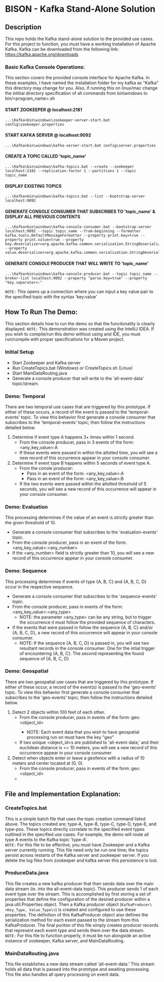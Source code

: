 # BISON - Kafka Stand-Alone Solution


## Description
This repo holds the Kafka stand-alone solution to the provided use cases. For this project to function, you must have a working installation of Apache Kafka. Kafka can be downloaded from the following link: https://kafka.apache.org/downloads


### Basic Kafka Console Operations:

This section covers the provided console interface for Apache Kafka. In these examples, I have named the installation folder for my kafka as "Kafka" this directory may change for you. Also, if running this on linux/mac change the intitial directory specification of all commands from bin\windows to bin/<program_name>.sh

#### START ZOOKEEPER @ localhost:2181  
<pre><code>...\Kafka>bin\windows\zookeeper-server-start.bat config\zookeeper.properties </code></pre>

#### START KAFKA SERVER @ localhost:9092  
<pre><code>...\Kafka>bin\windows\kafka-server-start.bat config\server.properties </code></pre>

#### CREATE A TOPIC CALLED 'topic_name'  
<pre><code>...\Kafka\bin\windows\kafka-topics.bat --create --zookeeper localhost:2181 --replication-factor 1 --partitions 1 --topic topic_name </code></pre>

#### DISPLAY EXISTING TOPICS  
<pre><code>...\Kafka>bin\windows\kafka-topics.bat --list --bootstrap-server localhost:9092 </code></pre>

#### GENERATE CONSOLE CONSUMER THAT SUBSCRIBES TO 'topic_name' & DISPLAY ALL PREVIOUS CONTENTS  
<pre><code>...\Kafka>bin\windows\kafka-console-consumer.bat --bootstrap-server localhost:9092 --topic topic_name --from-beginning --formatter kafka.tools.DefaultMessageFormatter --property print.key=true --property print.value=true --property key.deserializer=org.apache.kafka.common.serialization.StringDeserializer --property value.deserializer=org.apache.kafka.common.serialization.StringDeserializer </code></pre>

#### GENERATE CONSOLE PRODUCER THAT WILL WRITE TO 'topic_name'  
<pre><code>...\Kafka>bin\windows\kafka-console-producer.bat --topic topic_name --broker-list localhost:9092 --property "parse.key=true" --property "key.separator=:" </code></pre>
`NOTE:` This opens up a connection where you can input a key value pair to the specified
topic with the syntax 'key:value'


## How To Run The Demo:
This section details how to run the demo so that the funcitonality is clearly displayed.
`NOTE:` This demonstration was created using the IntelliJ IDEA. If you wish to compile/run this demo without using and IDE, you must run/compile with proper specifications for a Maven project.   

### Initial Setup
- Start Zookeeper and Kafka server  
- Run CreateTopics.bat (Windows) or CreateTopics.sh (Linux)  
- Start MainDataRouting.java  
- Generate a console producer that will write to the 'all-event-data' topic/stream.   

### Demo: Temporal
There are two temporal use cases that are triggered by this prototype. If either of these occurs, a record of the event is passed to the 'temporal-events' topic. To view this behavior first generate a console consumer that subscribes to the 'temporal-events' topic; then follow the instructions detailed below.  
1. Determine if event type A happens 3+ times within 1 second.
    * From the console producer, pass in 3 events of the form: <any_key_value>:A
    * If these events were passed in within the allotted time, you will see a new record of this occurrence appear in your console consumer.
2. Determine if event type B happens within 5 seconds of event type A.
    * From the conole producer:
        * Pass in an event of the form: <any_key_value>:A
        * Pass in an event of the form: <any_key_value>:B
    * If the two events were passed within the allotted threshold of 5 seconds, you will see a new record of this occurrence will appear in your console consumer.
     

### Demo: Evaluation
This processing determines if the value of an event is strictly greater than the given threshold of 10.
- Generate a console consumer that subscribes to the 'evaluation-events' topic.  
- From the console producer, pass in an event of the form: <any_key_value>:<any_number>
- If the <any_number> field is strictly greater than 10, you will see a new record of this occurrence appear in your console consumer.

### Demo: Sequence
This processing determines if events of type {A, B, C} and {A, B, C, D} occur in the respective sequence.
- Generate a console consumer that subscribes to the 'sequence-events' topic.  
- From the console producer, pass in events of the form: <any_key_value>:<any_type>
    * NOTE: the parameter <any_type> can be any string, but to trigger the occurrence it must follow the provided sequence of characters.
- If the events that were passed in follow the sequence {A, B, C} and/or {A, B, C, D}, a new record of this occurrence will appear in your console consumer.
    * NOTE: If the sequence {A, B, C, D} is passed in, you will see two resultant records in the console consumer. One for the intial trigger of encountering {A, B, C}. The second representing the found sequence of {A, B, C, D}

### Demo: Geospatial
There are two geospatial use cases that are triggered by this prototype. If either of these occur, a record of the event(s) is passed to the 'geo-events' topic. To view this behavior first generate a console consumer that subscribes to the 'geo-events' topic; then follow the instructions detailed below. 
1. Detect 2 objects within 100 feet of each other.
   * From the console producer, pass in events of the form: geo:<object_id> <Latitude> <Longitude>  
      * NOTE: Each event data that you wish to have geospatial processing run on must have the key "geo"
   * If two unique <object_id>s are published to 'all-event-data,' and their euclidean distance is <= 10 meters, you will see a new record of this occurrence appear in your console consumer
2. Detect when objects enter or leave a geofence with a radius of 10 meters and center located at (0, 0).
   * From the console producer, pass in events of the form: geo:<object_id> <Latitude> <Longitude>  
   * 


## File and Implementation Explanation:
### CreateTopics.bat
This is a simple batch file that uses the topic creation command listed above. The topics created are; type-A, type-B, type-C, type-D, type-E, and type-pos. These topics directly correlate to the specified event types outlined in the specified use cases. For example, the demo will route all type A events to the Kafka topic 'type-A'.  
`NOTE:` For this file to be effective, you must have Zookeeper and a Kafka server currently running. This file need only be run one time; the topics persist across restarts of the Kafka server and zookeeper server. If you delete the log files from zookeeper and kafka server this persistence is lost.  


### ProduceData.java
This file creates a new kafka producer that then sends data over the main data stream (ie. into the all-event-data topic). This producer sends 1 of each event type over the stream. This is accomplished by first storing a set of properties that define the configuration of the desired producer within a java.util.Properties object. Then a Kafka producer object (`KafkaProducer\<Key_Type, Value_Type\>`) is created and configured to use these properties. The definition of this KafkaProducer object also defines the serialization method for each event passed to the stream from this KafkaProducer. The final poriton of this file simply creates producer records that represent each event type and sends them over the data stream.  
`NOTE:` For this file to function properly, it must be run alongside an active instance of zookeeper, Kafka server, and MainDataRouting.


### MainDataRouting.java
This file establishes a new data stream called 'all-event-data.' This stream holds all data that is passed into the prototype and awaiting processing. This file also handles all query processing on event data.
